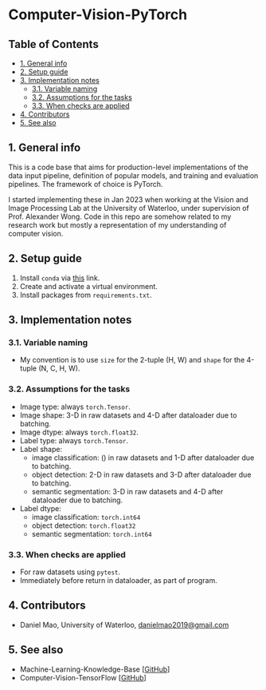 # Computer-Vision-PyTorch <!-- omit in toc -->

## Table of Contents <!-- omit in toc -->

- [1. General info](#1-general-info)
- [2. Setup guide](#2-setup-guide)
- [3. Implementation notes](#3-implementation-notes)
  - [3.1. Variable naming](#31-variable-naming)
  - [3.2. Assumptions for the tasks](#32-assumptions-for-the-tasks)
  - [3.3. When checks are applied](#33-when-checks-are-applied)
- [4. Contributors](#4-contributors)
- [5. See also](#5-see-also)

## 1. General info

This is a code base that aims for production-level implementations of the data input pipeline, definition of popular models, and training and evaluation pipelines. The framework of choice is PyTorch.

I started implementing these in Jan 2023 when working at the Vision and Image Processing Lab at the University of Waterloo, under supervision of Prof. Alexander Wong. Code in this repo are somehow related to my research work but mostly a representation of my understanding of computer vision.

## 2. Setup guide

1. Install `conda` via [this]() link.
2. Create and activate a virtual environment.
3. Install packages from `requirements.txt`.

## 3. Implementation notes

### 3.1. Variable naming

* My convention is to use `size` for the 2-tuple (H, W) and `shape` for the 4-tuple (N, C, H, W).

### 3.2. Assumptions for the tasks

* Image type: always `torch.Tensor`.
* Image shape: 3-D in raw datasets and 4-D after dataloader due to batching.
* Image dtype: always `torch.float32`.
* Label type: always `torch.Tensor`.
* Label shape:
    * image classification: () in raw datasets and 1-D after dataloader due to batching.
    * object detection: 2-D in raw datasets and 3-D after dataloader due to batching.
    * semantic segmentation: 3-D in raw datasets and 4-D after dataloader due to batching.
* Label dtype:
    * image classification: `torch.int64`
    * object detection: `torch.float32`
    * semantic segmentation: `torch.int64`

### 3.3. When checks are applied

* For raw datasets using `pytest`.
* Immediately before return in dataloader, as part of program.

## 4. Contributors

* Daniel Mao, University of Waterloo, [danielmao2019@gmail.com](danielmao2019@gmail.com)

## 5. See also

* Machine-Learning-Knowledge-Base [[GitHub](https://github.com/danielmao2019/Machine-Learning-Knowledge-Base)]
* Computer-Vision-TensorFlow [[GitHub](https://github.com/danielmao2019/Computer-Vision-TensorFlow)]

